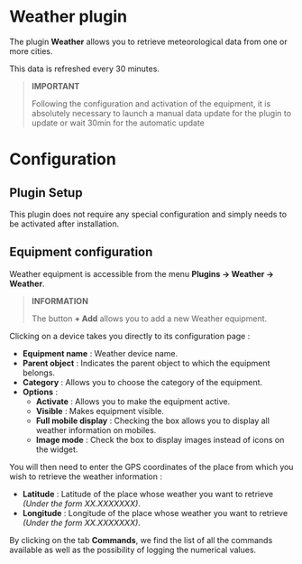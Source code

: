 # Weather plugin

The plugin **Weather** allows you to retrieve meteorological data from one or more cities.

This data is refreshed every 30 minutes.

>**IMPORTANT**
>
>Following the configuration and activation of the equipment, it is absolutely necessary to launch a manual data update for the plugin to update or wait 30min for the automatic update

# Configuration

## Plugin Setup

This plugin does not require any special configuration and simply needs to be activated after installation.

## Equipment configuration

Weather equipment is accessible from the menu **Plugins → Weather → Weather**.

>**INFORMATION**
>
>The button **+ Add** allows you to add a new Weather equipment.

Clicking on a device takes you directly to its configuration page :

- **Equipment name** : Weather device name.
- **Parent object** : Indicates the parent object to which the equipment belongs.
- **Category** : Allows you to choose the category of the equipment.
- **Options** :
    - **Activate** : Allows you to make the equipment active.
    - **Visible** : Makes equipment visible.
    - **Full mobile display** : Checking the box allows you to display all weather information on mobiles.
    - **Image mode** : Check the box to display images instead of icons on the widget.

You will then need to enter the GPS coordinates of the place from which you wish to retrieve the weather information :

- **Latitude** : Latitude of the place whose weather you want to retrieve *(Under the form XX.XXXXXXX)*.
- **Longitude** : Longitude of the place whose weather you want to retrieve *(Under the form XX.XXXXXXX)*.

By clicking on the tab **Commands**, we find the list of all the commands available as well as the possibility of logging the numerical values.
